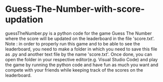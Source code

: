 # Guess-The-Number-with-score-updation
guessTheNumber.py is a python code for the game Guess The Number where the score will be updated on the leaderboard in the file 'score.txt'.
Note : in order to properly run this game and to be able to see the leaderboard, you need to make a folder in which you need to save this file as .py and another text file by the name 'score.txt'. Once done, you can open the folder in your respective editor(e.g. Visual Studio Code) and play the game by running the python code and have fun as much you want and compete with your friends while keeping track of the scores on the leaderboard.
